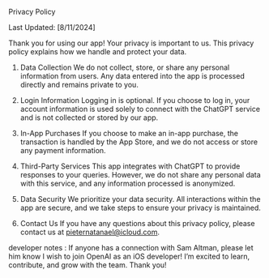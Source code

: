 Privacy Policy

Last Updated: [8/11/2024]

Thank you for using our app! Your privacy is important to us. This privacy policy explains how we handle and protect your data.

1. Data Collection
We do not collect, store, or share any personal information from users. Any data entered into the app is processed directly and remains private to you.

2. Login Information
Logging in is optional. If you choose to log in, your account information is used solely to connect with the ChatGPT service and is not collected or stored by our app.

3. In-App Purchases
If you choose to make an in-app purchase, the transaction is handled by the App Store, and we do not access or store any payment information.

4. Third-Party Services
This app integrates with ChatGPT to provide responses to your queries. However, we do not share any personal data with this service, and any information processed is anonymized.

5. Data Security
We prioritize your data security. All interactions within the app are secure, and we take steps to ensure your privacy is maintained.

6. Contact Us
If you have any questions about this privacy policy, please contact us at pieternatanael@icloud.com.



developer notes : If anyone has a connection with Sam Altman, please let him know I wish to join OpenAI as an iOS developer! I’m excited to learn, contribute, and grow with the team. Thank you!

